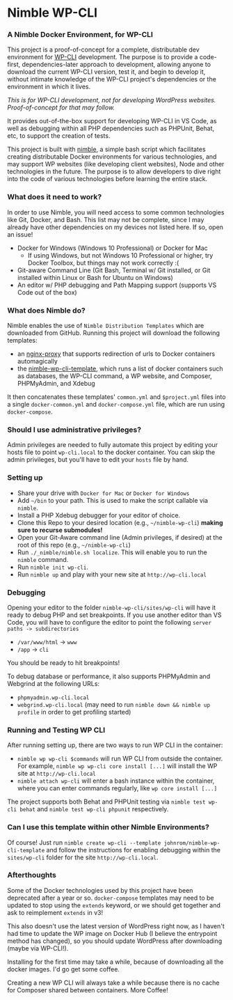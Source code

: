 # Nimble WP-CLI

### A Nimble Docker Environment, for WP-CLI

This project is a proof-of-concept for a complete, distributable dev environment for [WP-CLI](http://wp-cli.org/) development. The purpose is to provide a code-first, dependencies-later approach to development, allowing anyone to download the current WP-CLI version, test it, and begin to develop it, without intimate knowledge of the WP-CLI project's dependencies or the environment in which it lives.

_This is for WP-CLI development, not for developing WordPress websites. Proof-of-concept for that may follow._

It provides out-of-the-box support for developing WP-CLI in VS Code, as well as debugging within all PHP dependencies such as PHPUnit, Behat, etc, to support the creation of tests.

This project is built with [nimble](https://github.com/johnrom/nimble), a simple bash script which facilitates creating distributable Docker environments for various technologies, and may support WP websites (like developing client websites), Node and other technologies in the future. The purpose is to allow developers to dive right into the code of various technologies before learning the entire stack.

### What does it need to work?

In order to use Nimble, you will need access to some common technologies like Git, Docker, and Bash. This list may not be complete, since I may already have other dependencies on my devices not listed here. If so, open an issue!

- Docker for Windows (Windows 10 Professional) or Docker for Mac
    - If using Windows, but not Windows 10 Professional or higher, try Docker Toolbox, but things may not work correctly :(
- Git-aware Command Line (Git Bash, Terminal w/ Git installed, or Git installed within Linux or Bash for Ubuntu on Windows)
- An editor w/ PHP debugging and Path Mapping support (supports VS Code out of the box)

### What does Nimble do?

Nimble enables the use of `Nimble Distribution Templates` which are downloaded from GitHub. Running this project will download the following templates:

- an [nginx-proxy](https://github.com/johnrom/nimble-nginx-proxy-template) that supports redirection of urls to Docker containers automagically
- the [nimble-wp-cli-template](https://github.com/johnrom/nimble-nginx-proxy-template), which runs a list of docker containers such as databases, the WP-CLI command, a WP website, and Composer, PHPMyAdmin, and Xdebug

It then concatenates these templates' `common.yml` and `$project.yml` files into a single `docker-common.yml` and `docker-compose.yml` file, which are run using `docker-compose`.

### Should I use administrative privileges?

Admin privileges are needed to fully automate this project by editing your hosts file to point `wp-cli.local` to the docker container. You can skip the admin privileges, but you'll have to edit your `hosts` file by hand.

### Setting up

- Share your drive with `Docker for Mac` or `Docker for Windows`
- Add `~/bin` to your path. This is used to make the script callable via `nimble`.
- Install a PHP Xdebug debugger for your editor of choice.
- Clone this Repo to your desired location (e.g., `~/nimble-wp-cli`) **making sure to recurse submodules!**
- Open your Git-Aware command line (Admin privileges, if desired) at the root of this repo (e.g., `~/nimble-wp-cli`)
- Run `./_nimble/nimble.sh localize`. This will enable you to run the `nimble` command.
- Run `nimble init wp-cli`.
- Run `nimble up` and play with your new site at `http://wp-cli.local`

### Debugging

Opening your editor to the folder `nimble-wp-cli/sites/wp-cli` will have it ready to debug PHP and set breakpoints. If you use another editor than VS Code, you will have to configure the editor to point the following `server paths -> subdirectories`

- `/var/www/html` -> `www`
- `/app` -> `cli`

You should be ready to hit breakpoints!

To debug database or performance, it also supports PHPMyAdmin and Webgrind at the following URLs:

- `phpmyadmin.wp-cli.local`
- `webgrind.wp-cli.local` (may need to run `nimble down && nimble up profile` in order to get profiling started)

### Running and Testing WP CLI

After running setting up, there are two ways to run WP CLI in the container:

- `nimble wp wp-cli $commands` will run WP CLI from outside the container. For example, `nimble wp wp-cli core install [...]` will install the WP site at `http://wp-cli.local`
- `nimble attach wp-cli` will enter a bash instance within the container, where you can enter commands regularly, like `wp core install [...]`

The project supports both Behat and PHPUnit testing via `nimble test wp-cli behat` and `nimble test wp-cli phpunit` respectively.

### Can I use this template within other Nimble Environments?

Of course! Just run `nimble create wp-cli --template johnrom/nimble-wp-cli-template` and follow the instructions for enabling debugging within the `sites/wp-cli` folder for the site `http://wp-cli.local`.

### Afterthoughts

Some of the Docker technologies used by this project have been deprecated after a year or so. `docker-compose` templates may need to be updated to stop using the `extends` keyword, or we should get together and ask to reimplement `extends` in v3!

This also doesn't use the latest version of WordPress right now, as I haven't had time to update the WP image on Docker Hub (I believe the entrypoint method has changed), so you should update WordPress after downloading (maybe via WP-CLI!).

Installing for the first time may take a while, because of downloading all the docker images. I'd go get some coffee.

Creating a new WP CLI will always take a while because there is no cache for Composer shared between containers. More Coffee!
